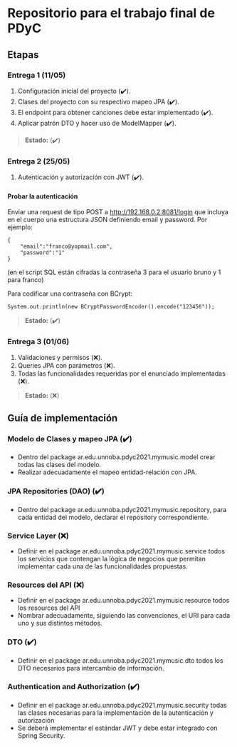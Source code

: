 # Repositorio para el trabajo final de PDyC

## Etapas

### Entrega 1 (11/05)

1. Configuración inicial del proyecto (:heavy_check_mark:).
2. Clases del proyecto con su respectivo mapeo JPA (:heavy_check_mark:).
3. El endpoint para obtener canciones debe estar implementado (:heavy_check_mark:).
4. Aplicar patrón DTO y hacer uso de ModelMapper (:heavy_check_mark:).

> **Estado:** (:heavy_check_mark:)

### Entrega 2 (25/05)

1. Autenticación y autorización con JWT (:heavy_check_mark:).

#### Probar la autenticación
Enviar una request de tipo POST a http://192.168.0.2:8081/login que incluya en
el cuerpo una estructura JSON definiendo email y password. Por ejemplo:
```
{
    "email":"franco@yopmail.com",
    "password":"1"
}
```

(en el script SQL están cifradas la contraseña 3 para el usuario bruno y 1 para franco)

Para codificar una contraseña con BCrypt:
```
System.out.println(new BCryptPasswordEncoder().encode("123456"));
```

> **Estado:** (:heavy_check_mark:)

### Entrega 3 (01/06)

1. Validaciones y permisos (:x:).
2. Queries JPA con parámetros (:x:).
3. Todas las funcionalidades requeridas por el enunciado implementadas (:x:).

> **Estado:** (:x:)

## Guía de implementación

### Modelo de Clases y mapeo JPA (:heavy_check_mark:)
- Dentro del package ar.edu.unnoba.pdyc2021.mymusic.model crear todas las
clases del modelo.
- Realizar adecuadamente el mapeo entidad-relación con JPA.

### JPA Repositories (DAO) (:heavy_check_mark:)
- Dentro del package ar.edu.unnoba.pdyc2021.mymusic.repository, para cada
entidad del modelo, declarar el repository correspondiente.

### Service Layer (:x:)
- Definir en el package ar.edu.unnoba.pdyc2021.mymusic.service todos los
servicios que contengan la lógica de negocios que permitan implementar cada
una de las funcionalidades propuestas.

### Resources del API (:x:)
- Definir en el package ar.edu.unnoba.pdyc2021.mymusic.resource todos los
resources del API
- Nombrar adecuadamente, siguiendo las convenciones, el URI para cada uno y
sus distintos métodos.

### DTO (:heavy_check_mark:)
- Definir en el package ar.edu.unnoba.pdyc2021.mymusic.dto todos los DTO
necesarios para intercambio de información.

### Authentication and Authorization (:heavy_check_mark:)
- Definir en el package ar.edu.unnoba.pdyc2021.mymusic.security todas las
clases necesarias para la implementación de la autenticación y autorización
- Se deberá implementar el estándar JWT y debe estar integrado con Spring
Security.
